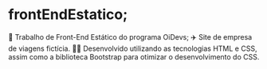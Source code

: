 # frontEndEstatico;
:wave: Trabalho de Front-End Estático do programa OiDevs;
:airplane: Site de empresa de viagens fictícia.
:technologist: Desenvolvido utilizando as tecnologias HTML e CSS, assim como a biblioteca Bootstrap para otimizar o desenvolvimento do CSS.
